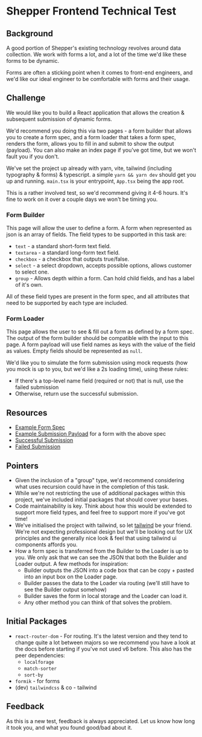 # Shepper Frontend Technical Test

## Background

A good portion of Shepper's existing technology revolves around data collection. We work with forms a lot, and a lot of the time we'd like these forms to be dynamic.

Forms are often a sticking point when it comes to front-end engineers, and we'd like our ideal engineer to be comfortable with forms and their usage.

## Challenge

We would like you to build a React application that allows the creation & subsequent submission of dynamic forms.

We'd recommend you doing this via two pages - a form builder that allows you to create a form spec, and a form loader that takes a form spec, renders the form, allows you to fill in and submit to show the output (payload). You can also make an index page if you've got time, but we won't fault you if you don't.

We've set the project up already with yarn, vite, tailwind (including typography & forms) & typescript. a simple `yarn && yarn dev` should get you up and running. `main.tsx` is your entrypoint, `App.tsx` being the app root.

This is a rather involved test, so we'd recommend giving it 4-6 hours. It's fine to work on it over a couple days we won't be timing you.

### Form Builder

This page will allow the user to define a form. A form when represented as json is an array of fields. The field types to be supported in this task are:

- `text` - a standard short-form text field.
- `textarea` - a standard long-form text field.
- `checkbox` - a checkbox that outputs true/false.
- `select` - a select dropdown, accepts possible options, allows customer to select one.
- `group` - Allows depth within a form. Can hold child fields, and has a label of it's own.

All of these field types are present in the form spec, and all attributes that need to be supported by each type are included.

### Form Loader

This page allows the user to see & fill out a form as defined by a form spec. The output of the form builder should be compatible with the input to this page. A form payload will use field names as keys with the value of the field as values. Empty fields should be represented as `null`.

We'd like you to simulate the form submission using mock requests (how you mock is up to you, but we'd like a 2s loading time), using these rules:

- If there's a top-level name field (required or not) that is null, use the failed submission
- Otherwise, return use the successful submission.

## Resources

- [Example Form Spec](mock/example-form-spec.json)
- [Example Submission Payload](mock/example-form-payload.json) for a form with the above spec
- [Successful Submission](mock/example-response-success.json)
- [Failed Submission](mock/example-response-failure.json)

## Pointers

- Given the inclusion of a "group" type, we'd recommend considering what uses recursion could have in the completion of this task.
- While we're not restricting the use of additional packages within this project, we've included initial packages that should cover your bases.
- Code maintainability is key. Think about how this would be extended to support more field types, and feel free to support more if you've got time!
- We've initialised the project with tailwind, so let [tailwind](https://tailwindui.com/components) be your friend. We're not expecting professional design but we'll be looking out for UX principles and the generally nice look & feel that using tailwind ui components affords you.
- How a form spec is transferred from the Builder to the Loader is up to you. We only ask that we can see the JSON that both the Builder and Loader output. A few methods for inspiration:
  - Builder outputs the JSON into a code box that can be copy + pasted into an input box on the Loader page.
  - Builder passes the data to the Loader via routing (we'll still have to see the Builder output somehow)
  - Builder saves the form in local storage and the Loader can load it.
  - Any other method you can think of that solves the problem.

## Initial Packages

- `react-router-dom` - For routing. It's the latest version and they tend to change quite a lot between majors so we recommend you have a look at the docs before starting if you've not used v6 before. This also has the peer dependencies:
  - `localforage`
  - `match-sorter`
  - `sort-by`
- `formik` - for forms
- (dev) `tailwindcss` & co - tailwind

## Feedback

As this is a new test, feedback is always appreciated. Let us know how long it took you, and what you found good/bad about it.
